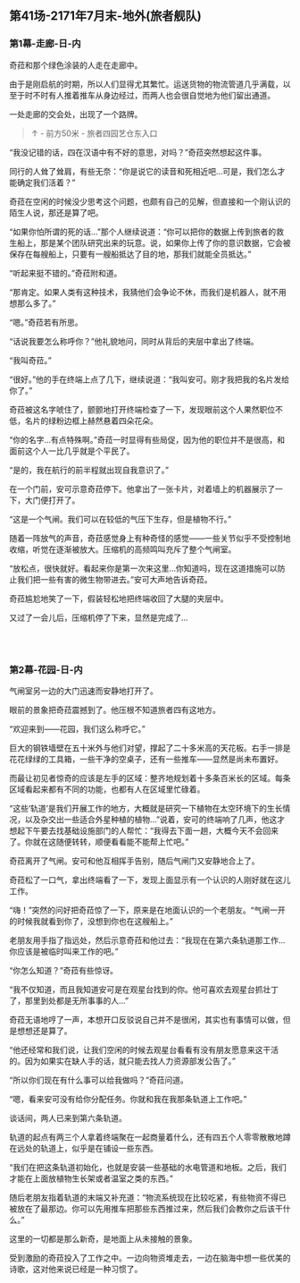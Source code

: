 ## 第41场-2171年7月末-地外(旅者舰队)

### 第1幕-走廊-日-内

奇菈和那个绿色涂装的人走在走廊中。

由于是刚启航的时期，所以人们显得尤其繁忙。运送货物的物流管道几乎满载，以至于时不时有人推着推车从身边经过，而两人也会很自觉地为他们留出通道。

一处走廊的交会处，出现了一个路牌。

> ↑ - 前方50米 - 旅者四园艺仓东入口

“我没记错的话，四在汉语中有不好的意思，对吗？”奇菈突然想起这件事。

同行的人耸了耸肩，有些无奈：“你是说它的读音和死相近吧…可是，我们怎么才能确定我们活着？”

奇菈在空闲的时候没少思考这个问题，也颇有自己的见解，但直接和一个刚认识的陌生人说，那还是算了吧。

“如果你怕所谓的死的话…”那个人继续说道：“你可以把你的数据上传到旅者的救生船上，那是某个团队研究出来的玩意。说，如果你上传了你的意识数据，它会被保存在每艘船上，只要有一艘船抵达了目的地，那我们就能全员抵达。”

“听起来挺不错的。”奇菈附和道。

“那肯定。如果人类有这种技术，我猜他们会争论不休，而我们是机器人，就不用想那么多了。”

“嗯。”奇菈若有所思。

“话说我要怎么称呼你？”他礼貌地问，同时从背后的夹层中拿出了终端。

“我叫奇菈。”

“很好。”他的手在终端上点了几下，继续说道：“我叫安可。刚才我把我的名片发给你了。”

奇菈被这名字唬住了，颤颤地打开终端检查了一下，发现眼前这个人果然职位不低，名片的绿粉边框上赫然悬着四朵花朵。

“你的名字…有点特殊啊。”奇菈一时显得有些局促，因为他的职位并不是很高，和面前这个人一比几乎就是个平民了。

“是的，我在航行的前半程就出现自我意识了。”

在一个门前，安可示意奇菈停下。他拿出了一张卡片，对着墙上的机器展示了一下，大门便打开了。

“这是一个气闸。我们可以在较低的气压下生存，但是植物不行。”

随着一阵放气的声音，奇菈感觉身上有种奇怪的感觉——一些关节似乎不受控制地收缩，听觉在逐渐被放大。压缩机的高频鸣叫充斥了整个气闸室。

“放松点，很快就好。看起来你是第一次来这里…你知道吗，现在这道措施可以防止我们把一些有害的微生物带进去。”安可大声地告诉奇菈。

奇菈尴尬地笑了一下，假装轻松地把终端收回了大腿的夹层中。

又过了一会儿后，压缩机停了下来，显然是完成了…

<br><br>

### 第2幕-花园-日-内

气闸室另一边的大门迅速而安静地打开了。

眼前的景象把奇菈震撼到了。他压根不知道旅者四有这地方。

“欢迎来到——花园，我们这么称呼它。”

巨大的钢铁墙壁在五十米外与他们对望，撑起了二十多米高的天花板。右手一排是花花绿绿的工具箱，一些干净的空桌子，还有一些推车——显然是尚未布置好。

而最让初见者惊奇的应该是左手的区域：整齐地规划着十多条百米长的区域。每条区域看起来都有不同的功能，也都有人在区域里忙碌着。

“这些‘轨道’是我们开展工作的地方，大概就是研究一下植物在太空环境下的生长情况，以及杂交出一些适合外星种植的植物…”说着，安可的终端响了几声，他这才想起下午要去找基础设施部门的人帮忙：“我得去下面一趟，大概今天不会回来了。你就在这随便转转，顺便看看能不能帮上忙吧。”

奇菈离开了气闸。安可和他互相挥手告别，随后气闸门又安静地合上了。

奇菈松了一口气，拿出终端看了一下，发现上面显示有一个认识的人刚好就在这儿工作。

“嗨！”突然的问好把奇菈惊了一下，原来是在地面认识的一个老朋友。“气闸一开的时候我就看到你了，没想到你也在这艘船上。”

老朋友用手指了指远处，然后示意奇菈和他过去：“我现在在第六条轨道那工作…你应该是被临时叫来工作的吧。”

“你怎么知道？”奇菈有些惊讶。

“我不仅知道，而且我知道安可是在观星台找到的你。他可喜欢去观星台抓壮丁了，那里到处都是无所事事的人…”

奇菈无语地哼了一声，本想开口反驳说自己并不是很闲，其实也有事情可以做，但是想想还是算了。

“他还经常和我们说，让我们空闲的时候去观星台看看有没有朋友愿意来这干活的。因为如果实在缺人手的话，就只能去找人力资源部发公告了。”

“所以你们现在有什么事可以给我做吗？”奇菈问道。

“嗯，看来安可没有给你分配任务。你就和我在我那条轨道上工作吧。”

谈话间，两人已来到第六条轨道。

轨道的起点有两三个人拿着终端聚在一起商量着什么，还有四五个人零零散散地蹲在远处的轨道上，似乎是在铺设一些东西。

“我们在把这条轨道初始化，也就是安装一些基础的水电管道和地板。之后，我们才能在上面放植物生长架或者温室之类的东西。”

随后老朋友指着轨道的末端又补充道：“物流系统现在比较吃紧，有些物资不得已被放在了最那边。你可以先用推车把那些东西推过来，然后我们会教你之后该干什么。”

这里的一切都是那么新奇，是地面上从未接触的景象。

受到激励的奇菈投入了工作之中。一边向物资堆走去，一边在脑海中想一些优美的诗歌，这对他来说已经是一种习惯了。
